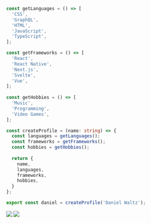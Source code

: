 ```typescript
const getLanguages = () => [
  'CSS',
  'GraphQL',
  'HTML',
  'JavaScript',
  'TypeScript',
];

const getFrameworks = () => [
  'React',
  'React Native',
  'Next.js',
  'Svelte',
  'Vue',
];
  
const getHobbies = () => [
  'Music',
  'Programming',
  'Video Games',
];

const createProfile = (name: string) => {  
  const languages = getLanguages();
  const frameworks = getFrameworks();
  const hobbies = getHobbies();
  
  return {
    name,
    languages,
    frameworks,
    hobbies,
  }
};

export const daniel = createProfile('Daniel Waltz');
```

<a href="https://github-readme-stats.vercel.app/api?username=loftwah&theme=tokyonight&show_icons=true">
  <img align="left" src="https://github-readme-stats.vercel.app/api?username=danielwaltz&theme=tokyonight&show_icons=true" />
</a>

<a href="https://github-readme-stats.vercel.app/api/top-langs/?username=loftwah&theme=tokyonight">
  <img align="left" src="https://github-readme-stats.vercel.app/api/top-langs/?username=danielwaltz&theme=tokyonight" />
</a>

